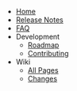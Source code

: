   * [Home](Home.md)
  * [Release Notes](ReleaseNotes.md)
  * [FAQ](FAQ.md)
  * Development
    * [Roadmap](Roadmap.md)
    * [Contributing](Contributing.md)
  * Wiki
    * [All Pages](http://code.google.com/p/aseprite/w/list)
    * [Changes](http://code.google.com/p/aseprite/source/list)
